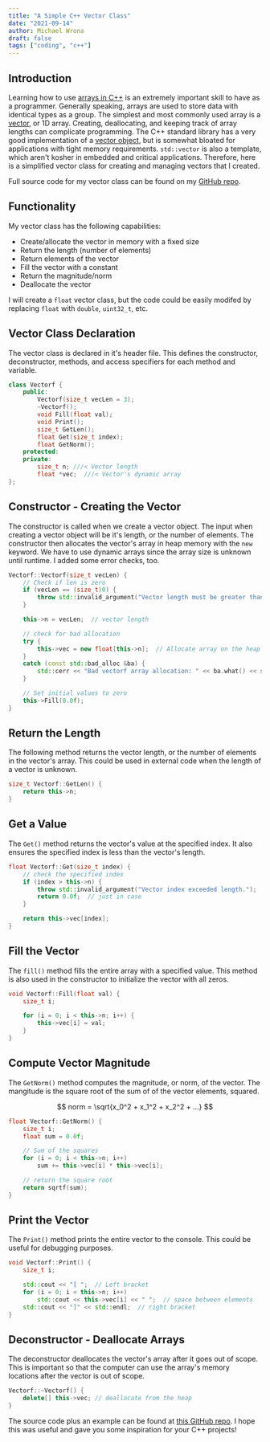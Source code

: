 ```yaml
---
title: "A Simple C++ Vector Class"
date: "2021-09-14"
author: Michael Wrona
draft: false
tags: ["coding", "c++"]
---
```


## Introduction

Learning how to use [arrays in C++](https://www.cplusplus.com/doc/tutorial/arrays/) is an extremely important skill to have as a programmer. Generally speaking, arrays are used to store data with identical types as a group. The simplest and most commonly used array is a [vector](https://en.wikipedia.org/wiki/Vector), or 1D array. Creating, deallocating, and keeping track of array lengths can complicate programming. The C++ standard library has a very good implementation of a [vector object](https://en.cppreference.com/w/cpp/container/vector), but is somewhat bloated for applications with tight memory requirements. `std::vector` is also a template, which aren't kosher in embedded and critical applications. Therefore, here is a simplified vector class for creating and managing vectors that I created.

Full source code for my vector class can be found on my [GitHub repo](https://github.com/michaelwro/simple-vectorf).

## Functionality

My vector class has the following capabilities:

* Create/allocate the vector in memory with a fixed size
* Return the length (number of elements)
* Return elements of the vector
* Fill the vector with a constant
* Return the magnitude/norm
* Deallocate the vector

I will create a `float` vector class, but the code could be easily modifed by replacing `float` with `double`, `uint32_t`, etc.

## Vector Class Declaration

The vector class is declared in it's header file. This defines the constructor, deconstructor, methods, and access specifiers for each method and variable.

```cpp
class Vectorf {
    public:
        Vectorf(size_t vecLen = 3);
        ~Vectorf();
        void Fill(float val);
        void Print();
        size_t GetLen();
        float Get(size_t index);
        float GetNorm();
    protected:
    private:
        size_t n; ///< Vector length
        float *vec;  ///< Vector's dynamic array
};
```

## Constructor - Creating the Vector

The constructor is called when we create a vector object. The input when creating a vector object will be it's length, or the number of elements. The constructor then allocates the vector's array in heap memory with the `new` keyword. We have to use dynamic arrays since the array size is unknown until runtime. I added some error checks, too.

```cpp
Vectorf::Vectorf(size_t vecLen) {
    // Check if len is zero
    if (vecLen == (size_t)0) {
        throw std::invalid_argument("Vector length must be greater than zero");
    }

    this->n = vecLen;  // vector length

    // check for bad allocation
    try {
        this->vec = new float[this->n];  // Allocate array on the heap
    }
    catch (const std::bad_alloc &ba) {
        std::cerr << "Bad vectorf array allocation: " << ba.what() << std::endl;
    }

    // Set initial values to zero
    this->Fill(0.0f);
}
```

## Return the Length

The following method returns the vector length, or the number of elements in the vector's array. This could be used in external code when the length of a vector is unknown.

```cpp
size_t Vectorf::GetLen() {
    return this->n;
}
```

## Get a Value

The `Get()` method returns the vector's value at the specified index. It also ensures the specified index is less than the vector's length.

```cpp
float Vectorf::Get(size_t index) {
    // check the specified index
    if (index > this->n) {
        throw std::invalid_argument("Vector index exceeded length.");
        return 0.0f;  // just in case
    }

    return this->vec[index];
}
```


## Fill the Vector

The `fill()` method fills the entire array with a specified value. This method is also used in the constructor to initialize the vector with all zeros.

```cpp
void Vectorf::Fill(float val) {
    size_t i;

    for (i = 0; i < this->n; i++) {
        this->vec[i] = val;
    }
}
```

## Compute Vector Magnitude

The `GetNorm()` method computes the magnitude, or norm, of the vector. The mangitude is the square root of the sum of of the vector elements, squared.

$$ norm = \sqrt{x_0^2 + x_1^2 + x_2^2 + ...} $$

```cpp
float Vectorf::GetNorm() {
    size_t i;
    float sum = 0.0f;

    // Sum of the squares
    for (i = 0; i < this->n; i++)
        sum += this->vec[i] * this->vec[i];

    // return the square root
    return sqrtf(sum);
}
```

## Print the Vector

The `Print()` method prints the entire vector to the console. This could be useful for debugging purposes.

```cpp
void Vectorf::Print() {
    size_t i;

    std::cout << "[ ";  // Left bracket
    for (i = 0; i < this->n; i++)
        std::cout << this->vec[i] << " ";  // space between elements
    std::cout << "]" << std::endl;  // right bracket
}
```

## Deconstructor - Deallocate Arrays

The deconstructor deallocates the vector's array after it goes out of scope. This is important so that the computer can use the array's memory locations after the vector is out of scope.

```cpp
Vectorf::~Vectorf() {
    delete[] this->vec; // deallocate from the heap
}
```

The source code plus an example can be found at [this GitHub repo](https://github.com/michaelwro/simple-vectorf). I hope this was useful and gave you some inspiration for your C++ projects!
